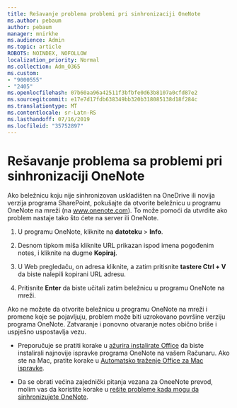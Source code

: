 ```yaml
---
title: Rešavanje problema problemi pri sinhronizaciji OneNote
ms.author: pebaum
author: pebaum
manager: mnirkhe
ms.audience: Admin
ms.topic: article
ROBOTS: NOINDEX, NOFOLLOW
localization_priority: Normal
ms.collection: Adm_O365
ms.custom:
- "9000555"
- "2405"
ms.openlocfilehash: 07b60aa96a42511f3bfbfe0d63b8107a0cfd87e2
ms.sourcegitcommit: e17e7d17fdb638349bb320b318085138d18f284c
ms.translationtype: MT
ms.contentlocale: sr-Latn-RS
ms.lasthandoff: 07/16/2019
ms.locfileid: "35752897"
---
```

# <a name="troubleshoot-onenote-sync-issues"></a>Rešavanje problema sa problemi pri sinhronizaciji OneNote

Ako beležnicu koju nije sinhronizovan uskladišten na OneDrive ili novija verzija programa SharePoint, pokušajte da otvorite beležnicu u programu OneNote na mreži (na www.onenote.com). To može pomoći da utvrdite ako problem nastaje tako što ćete na server ili OneNote.

1. U programu OneNote, kliknite na **datoteku** > **Info**.

2. Desnom tipkom miša kliknite URL prikazan ispod imena pogođenim notes, i kliknite na dugme **Kopiraj**.

3. U Web pregledaču, on adresa kliknite, a zatim pritisnite **tastere Ctrl + V** da biste nalepili kopirani URL adresu.

4. Pritisnite **Enter** da biste učitali zatim beležnicu u programu OneNote na mreži.

Ako ne možete da otvorite beležnicu u programu OneNote na mreži i promene koje se pojavljuju, problem može biti uzrokovano površine verziju programa OneNote. Zatvaranje i ponovno otvaranje notes obično briše i uspješno uspostavlja vezu.

* Preporučuje se pratiti korake u [ažurira instalirate Office](https://support.office.com/article/Install-Office-updates-2ab296f3-7f03-43a2-8e50-46de917611c5) da biste instalirali najnovije ispravke programa OneNote na vašem Računaru. Ako ste na Mac, pratite korake u [Automatsko traženje Office za Mac ispravke](https://support.office.com/article/update-office-for-mac-automatically-bfd1e497-c24d-4754-92ab-910a4074d7c1).

* Da se obrati većina zajednički pitanja vezana za OneeNote prevod, molim vas da koristite korake u [rešite probleme kada mogu da sinhronizujete OneNote](https://support.office.com/article/Fix-issues-when-you-can-t-sync-OneNote-299495ef-66d1-448f-90c1-b785a6968d45).
